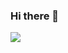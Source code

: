 ### Hi there 👋

<img src="https://capsule-render.vercel.app/api?type=waving&color=auto&height=200&section=header&text=Niro Github!&fontSize=90" />

<!--
**Genesis2010/Genesis2010** is a ✨ _special_ ✨ repository because its `README.md` (this file) appears on your GitHub profile.

Here are some ideas to get you started:

- 🔭 I’m currently working on ...
- 🌱 I’m currently learning ...
- 👯 I’m looking to collaborate on ...
- 🤔 I’m looking for help with ...
- 💬 Ask me about ...
- 📫 How to reach me: ...
- 😄 Pronouns: ...
- ⚡ Fun fact: ...
-->
